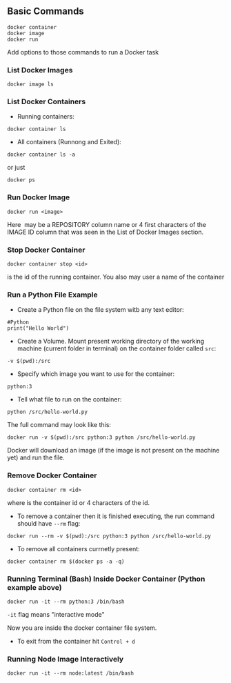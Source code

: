 ## Basic Commands
```
docker container
docker image
docker run
```
Add options to those commands to run a Docker task

### List Docker Images
```
docker image ls
```

### List Docker Containers
- Running containers:
```
docker container ls
```
- All containers (Runnong and Exited):
```
docker container ls -a
```
or just
```
docker ps
```
### Run Docker Image
```
docker run <image>
```
Here <image> may be a REPOSITORY column name or 4 first characters of the IMAGE ID column that was seen in the List 
of Docker Images section.

### Stop Docker Container
```
docker container stop <id>
```
<id> is the id of the running container. You also may user a name of the container

### Run a Python File Example
- Create a Python file on the file system witb any text editor:
```
#Python
print("Hello World")
```
- Create a Volume. Mount present working directory of the working machine (current folder in terminal) on 
the container folder called `src`:
```
-v $(pwd):/src
```
- Specify which image you want to use for the container:
```
python:3
```
- Tell what file to run on the container:
```
python /src/hello-world.py
```
The full command may look like this:
```
docker run -v $(pwd):/src python:3 python /src/hello-world.py
```
Docker will download an image (if the image is not present on the machine yet) and run the file.
### Remove Docker Container
```
docker container rm <id>
```
where <id> is the container id or 4 characters of the id.
- To remove a container then it is finished executing, the run command should have ```--rm``` flag:
```
docker run --rm -v $(pwd):/src python:3 python /src/hello-world.py
```
- To remove all containers currnetly present:
```
docker container rm $(docker ps -a -q)
```
### Running Terminal (Bash) Inside Docker Container (Python example above)
```
docker run -it --rm python:3 /bin/bash
```
`-it` flag means "interactive mode"

Now you are inside the docker container file system.
- To exit from the container hit `Control + d`
### Running Node Image Interactively
```
docker run -it --rm node:latest /bin/bash
```
